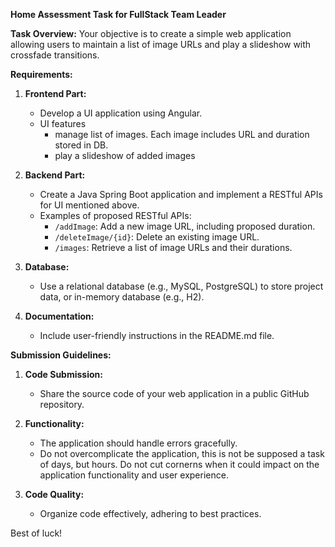 **Home Assessment Task for FullStack Team Leader**

**Task Overview:**
Your objective is to create a simple web application allowing users to maintain a list of image URLs and play a slideshow with crossfade transitions.

**Requirements:**

1. **Frontend Part:**
   - Develop a UI application using Angular.
   - UI features
      - manage list of images. Each image includes URL and duration stored in DB.
      - play a slideshow of added images

2. **Backend Part:**
   - Create a Java Spring Boot application and implement a RESTful APIs for UI mentioned above.
   - Examples of proposed RESTful APIs:
      - `/addImage`: Add a new image URL, including proposed duration.
      - `/deleteImage/{id}`: Delete an existing image URL.
      - `/images`: Retrieve a list of image URLs and their durations.

3. **Database:**
   - Use a relational database (e.g., MySQL, PostgreSQL) to store project data, or in-memory database (e.g., H2).

4. **Documentation:**
   - Include user-friendly instructions in the README.md file.

**Submission Guidelines:**

1. **Code Submission:**
   - Share the source code of your web application in a public GitHub repository.

2. **Functionality:**
   - The application should handle errors gracefully.
   - Do not overcomplicate the application, this is not be supposed a task of days, but hours. Do not cut cornerns when it could impact on the application functionality and user experience.

3. **Code Quality:**
   - Organize code effectively, adhering to best practices.


Best of luck!